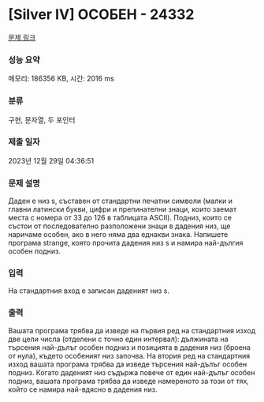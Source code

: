 # [Silver IV] ОСОБЕН - 24332 

[문제 링크](https://www.acmicpc.net/problem/24332) 

### 성능 요약

메모리: 186356 KB, 시간: 2016 ms

### 분류

구현, 문자열, 두 포인터

### 제출 일자

2023년 12월 29일 04:36:51

### 문제 설명

<p>Даден е низ s, съставен от стандартни печатни символи (малки и главни латински букви, цифри и препинателни знаци, които заемат места с номера от 33 до 126 в таблицата ASCII). Подниз, които се състои от последователно разположени знаци в дадения низ, ще наричаме особен, ако в него няма два еднакви знака. Напишете програма strange, която прочита дадения низ s и намира най-дългия особен подниз.</p>

### 입력 

 <p>На стандартния вход е записан даденият низ s.</p>

### 출력 

 <p>Вашата програма трябва да изведе на първия ред на стандартния изход две цели числа (отделени с точно един интервал): дължината на търсения най-дълъг особен подниз и позицията в дадения низ (броена от нула), където особеният низ започва. На втория ред на стандартния изход вашата програма трябва да изведе търсения най-дълъг особен подниз. Когато даденият низ съдържа повече от един най-дълъг особен подниз, вашата програма трябва да изведе намереното за този от тях, който се намира най-вдясно в дадения низ.</p>

